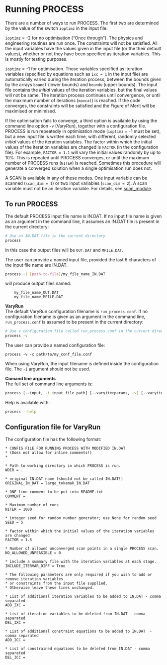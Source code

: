 # Running PROCESS

There are a number of ways to run PROCESS.  The first two are determined by the value of the switch `ioptimz` in the input file:

`ioptimz` = -2 for no optimisation (“Once through”).  The physics and engineering routines are run once.  The constraints will not be satisfied.  All the input variables have the values given in the input file (or the their default values), whether or not they have been specified as iteration variables.  This is mostly for testing purposes.

`ioptimz` = -1 for optimisation.  Those variables specified as iteration variables (specified by equations such as `ixc = 1` in the input file) are automatically varied during the iteration process, between the bounds given by the arrays `boundl` (lower bounds) and `boundu` (upper bounds).  The input file contains the *initial* values of the iteration variables, but the final values will not be same.  The iteration process continues until convergence, or until the maximum number of iterations (`maxcal`) is reached.  If the code converges, the constraints will be satisfied and the Figure of Merit will be maximised or minimised. 

If the optimisation fails to converge, a third option is available by using the command line option `-v` (VaryRun), together with a configuration file.  PROCESS is run repeatedly in optimisation mode (`ioptimz` = -1 must be set), but a new input file is written each time, with different, randomly selected *initial* values of the iteration variables.  The factor within which the initial values of the iteration variables are changed is `FACTOR` (in the configuration file).  For example, `FACTOR = 1.1` will vary the initial values randomly by up to 10%.  This is repeated until PROCESS converges, or until the maximum number of PROCESS runs (`NITER`) is reached.  Sometimes this procedure will generate a converged solution when a single optimisation run does not.

A SCAN is available in any of these modes.  One input variable can be scanned (`scan_dim = 1`) or two input variables (`scan_dim = 2`).  A scan variable must not be an iteration variable.  For details, see [scan_module](https://ukaea.github.io/PROCESS/io/vardes/?h=scan#scan_module).

## To run PROCESS
The default PROCESS input file name is IN.DAT. If no input file name is given as an argument in the command line, it assumes an IN.DAT file is present in the current directory:
```bash
# Use an IN.DAT file in the current directory
process
```
In this case the output files will be `OUT.DAT` and `MFILE.DAT`.

The user can provide a named input file, provided the last 6 characters of the input file name are IN.DAT.
```bash
process -i [path-to-file]/my_file_name_IN.DAT
```
will produce output files named:
```
    my_file_name_OUT.DAT
    my_file_name_MFILE.DAT
```


__VaryRun__  
The default VaryRun configuration filename is `run_process.conf`. If no configuration filename is given as an argument in the command line, `run_process.conf` is assumed to be present in the current directory:
```bash
# Use a configuration file called run_process.conf in the current directory
process -v
```
The user can provide a named configuration file:
```
process -v -c path/to/my_conf_file.conf
```
When using VaryRun, the input filename is defined inside the configuration file.  The `-i` argument should not be used.


__Comand line arguments__  
The full set of command line arguments is:

```bash
process [--input, -i input_file_path] [--varyiterparams, -v] [--varyiterparamsconfig, -c config_file_path] [--help, -h]
```

Help is available with:

```bash
process --help
```

## Configuration file for VaryRun

The configuration file has the following format:

```
* CONFIG FILE FOR RUNNING PROCESS WITH MODIFIED IN.DAT
* (Does not allow for inline comments!)
* 

* Path to working directory in which PROCESS is run.
WDIR = .

* original IN.DAT name (should not be called IN.DAT!)
ORIGINAL_IN_DAT = large_tokamak_IN.DAT

* ONE line comment to be put into README.txt
COMMENT = 

* Maximum number of runs
NITER = 1000

* integer seed for random number generator; use None for random seed
SEED = 5

* factor within which the initial values of the iteration variables are changed
FACTOR = 1.5

* Number of allowed unconverged scan points in a single PROCESS scan.
NO_ALLOWED_UNFEASIBLE = 0

* include a summary file with the iteration variables at each stage.
INCLUDE_ITERVAR_DIFF = True

* The following parameters are only required if you wish to add or remove iteration variables
* or constraints from the input file supplied.
* Otherwise leave these lines unchanged.

* List of additional iteration variables to be added to IN.DAT - comma separated
ADD_IXC = 

* List of iteration variables to be deleted from IN.DAT - comma separated
DEL_IXC = 

* List of additional constraint equations to be added to IN.DAT  - comma separated 
ADD_ICC = 

* List of constrained equations to be deleted from IN.DAT - comma separated
DEL_ICC = 
```
